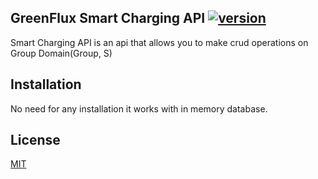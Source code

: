 ## GreenFlux Smart Charging API [![version](https://img.shields.io/badge/version-14.0.0-yellow.svg)](https://semver.org)

Smart Charging API is an api that allows you to make crud operations on Group Domain(Group, S) 

## Installation

No need for any installation it works with in memory database.

## License

[MIT](https://choosealicense.com/licenses/mit/)
